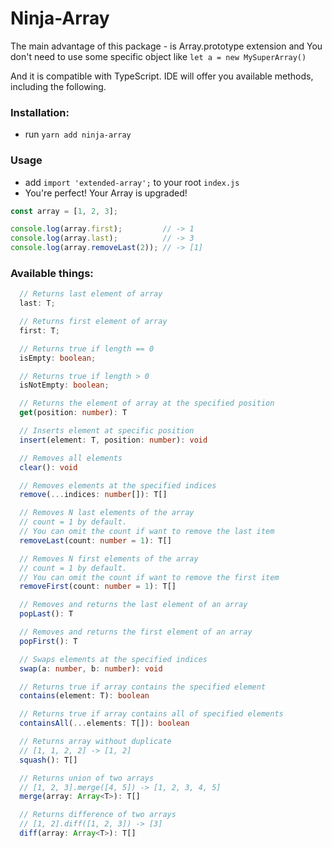 # Ninja-Array
The main advantage of this package - is Array.prototype extension
and You don't need to use some specific object like `let a = new MySuperArray()`

And it is compatible with TypeScript. IDE will offer you available methods, 
including the following.

### Installation:
- run `yarn add ninja-array`

### Usage
- add `import 'extended-array';` to your root `index.js`
- You're perfect! Your Array is upgraded!

```typescript
const array = [1, 2, 3];

console.log(array.first);         // -> 1
console.log(array.last);          // -> 3
console.log(array.removeLast(2)); // -> [1]
```

### Available things:
```typescript
  // Returns last element of array
  last: T;

  // Returns first element of array
  first: T;

  // Returns true if length == 0
  isEmpty: boolean;

  // Returns true if length > 0
  isNotEmpty: boolean;

  // Returns the element of array at the specified position
  get(position: number): T

  // Inserts element at specific position
  insert(element: T, position: number): void

  // Removes all elements
  clear(): void

  // Removes elements at the specified indices
  remove(...indices: number[]): T[]

  // Removes N last elements of the array
  // count = 1 by default. 
  // You can omit the count if want to remove the last item
  removeLast(count: number = 1): T[]

  // Removes N first elements of the array
  // count = 1 by default. 
  // You can omit the count if want to remove the first item
  removeFirst(count: number = 1): T[]

  // Removes and returns the last element of an array
  popLast(): T

  // Removes and returns the first element of an array
  popFirst(): T

  // Swaps elements at the specified indices
  swap(a: number, b: number): void

  // Returns true if array contains the specified element
  contains(element: T): boolean

  // Returns true if array contains all of specified elements
  containsAll(...elements: T[]): boolean

  // Returns array without duplicate
  // [1, 1, 2, 2] -> [1, 2]
  squash(): T[]

  // Returns union of two arrays
  // [1, 2, 3].merge([4, 5]) -> [1, 2, 3, 4, 5]
  merge(array: Array<T>): T[]

  // Returns difference of two arrays
  // [1, 2].diff([1, 2, 3]) -> [3]
  diff(array: Array<T>): T[]

```

